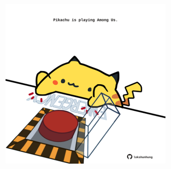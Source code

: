 <!-- built at 14/01/2024, 17:00:41 UTC -->
<p align="center">
  <img width="500" height="500" src="./ReadmeImage.svg">
</p>
